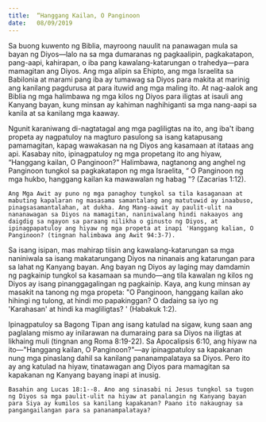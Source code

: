 ```yaml
---
title:  “Hanggang Kailan, O Panginoon
date:   08/09/2019
---
```


Sa buong kuwento ng Biblia, mayroong nauulit na panawagan mula sa bayan ng Diyos—lalo na sa mga dumaranas ng pagkaalipin, pagkakatapon, pang-aapi, kahirapan, o iba pang kawalang-katarungan o trahedya—para mamagitan ang Diyos. Ang mga alipin sa Ehipto, ang mga Israelita sa Babilonia at marami pang iba ay tumawag sa Diyos para makita at marinig ang kanilang pagdurusa at para ituwid ang mga maling ito. At nag-aalok ang Biblia ng mga halimbawa ng mga kilos ng Diyos para iligtas at isauli ang Kanyang bayan, kung minsan ay kahiman naghihiganti sa mga nang-aapi sa kanila at sa kanilang mga kaaway.

Ngunit karaniwang di-nagtatagal ang mga pagliligtas na ito, ang iba't ibang propeta ay nagpatuloy na magturo pasulong sa isang katapusang pamamagitan, kapag wawakasan na ng Diyos ang kasamaan at itataas ang api. Kasabay nito, ipinagpatuloy ng mga propetang ito ang hiyaw, “Hanggang kailan, O Panginoon?" Halimbawa, nagtanong ang anghel ng Panginoon tungkol sa pagkakatapon ng mga Israelita, “ O Panginoon ng mga hukbo, hanggang kailan ka mawawalan ng habag "? (Zacarias 1:12).

`Ang Mga Awit ay puno ng mga panaghoy tungkol sa tila kasaganaan at mabuting kapalaran ng masasama samantalang ang matutuwid ay inaabuso, pinagsasamantalahan, at dukha. Ang Mang-aawit ay paulit-ulit na nananawagan sa Diyos na mamagitan, naniniwalang hindi nakaayos ang daigdig sa ngayon sa paraang nilikha o ginusto ng Diyos, at ipinagpapatuloy ang hiyaw ng mga propeta at inapi 'Hanggang kalian, O Panginoon? (tingnan halimbawa ang Awit 94:3-7).`

Sa isang isipan, mas mahirap tiisin ang kawalang-katarungan sa mga naniniwala sa isang makatarungang Diyos na ninanais ang katarungan para sa lahat ng Kanyang bayan. Ang bayan ng Diyos ay laging may damdamin ng pagkainip tungkol sa kasamaan sa mundo—ang tila kawalan ng kilos ng Diyos ay isang pinanggagalingan ng pagkainip. Kaya, ang kung minsan ay masakit na tanong ng mga propeta: "O Panginoon, hanggang kailan ako hihingi ng tulong, at hindi mo papakinggan? O dadaing sa iyo ng 'Karahasan' at hindi ka magliligtas? ' (Habakuk 1:2).

Ipinagpatuloy sa Bagong Tipan ang isang katulad na sigaw, kung saan ang paglalang mismo ay inilarawan na dumaraing para sa Diyos na iligtas at likhaing muli (tingnan ang Roma 8:19-22). Sa Apocalipsis 6:10, ang hiyaw na ito—"Hanggang kailan, O Panginoon?"—ay ipinagpatuloy sa kapakanan nung mga pinaslang dahil sa kanilang pananampalataya sa Diyos. Pero ito ay ang katulad na hiyaw, tinatawagan ang Diyos para mamagitan sa kapakanan ng Kanyang bayang inapi at inusig.

`Basahin ang Lucas 18:1--8. Ano ang sinasabi ni Jesus tungkol sa tugon ng Diyos sa mga paulit-ulit na hiyaw at panalangin ng Kanyang bayan para Siya ay kumilos sa kanilang kapakanan? Paano ito nakaugnay sa pangangailangan para sa pananampalataya?`